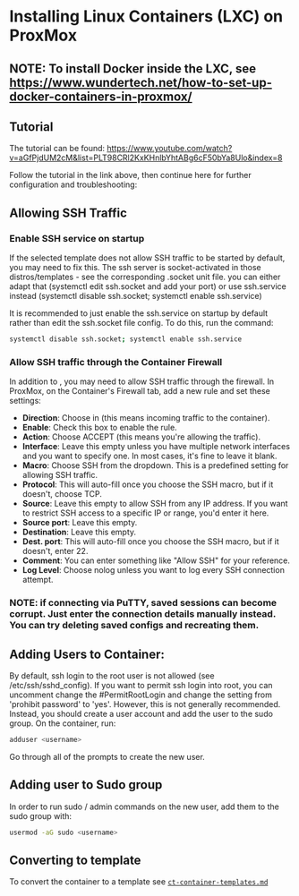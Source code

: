 # Installing Linux Containers (LXC) on ProxMox

## NOTE: To install Docker inside the LXC, see https://www.wundertech.net/how-to-set-up-docker-containers-in-proxmox/ 


## Tutorial

The tutorial can be found: https://www.youtube.com/watch?v=aGfPjdUM2cM&list=PLT98CRl2KxKHnlbYhtABg6cF50bYa8Ulo&index=8 

Follow the tutorial in the link above, then continue here for further configuration and troubleshooting:

## Allowing SSH Traffic

### Enable SSH service on startup
If the selected template does not allow SSH traffic to be started by default, you may need to fix this. The ssh server is socket-activated in those distros/templates - see the corresponding .socket unit file. you can either adapt that (systemctl edit ssh.socket and add your port) or use ssh.service instead (systemctl disable ssh.socket; systemctl enable ssh.service)

It is recommended to just enable the ssh.service on startup by default rather than edit the ssh.socket file config. To do this, run the command:

```bash
systemctl disable ssh.socket; systemctl enable ssh.service
```
### Allow SSH traffic through the Container Firewall

In addition to , you may need to allow SSH traffic through the firewall. In ProxMox, on the Container's Firewall tab, add a new rule and set these settings:

- **Direction**: Choose in (this means incoming traffic to the container).
- **Enable**: Check this box to enable the rule.
- **Action**: Choose ACCEPT (this means you're allowing the traffic).
- **Interface**: Leave this empty unless you have multiple network interfaces and you want to specify one. In most cases, it's fine to leave it blank.
- **Macro**: Choose SSH from the dropdown. This is a predefined setting for allowing SSH traffic.
- **Protocol**: This will auto-fill once you choose the SSH macro, but if it doesn't, choose TCP.
- **Source**: Leave this empty to allow SSH from any IP address. If you want to restrict SSH access to a specific IP or range, you'd enter it here.
- **Source port**: Leave this empty.
- **Destination**: Leave this empty.
- **Dest. port**: This will auto-fill once you choose the SSH macro, but if it doesn't, enter 22.
- **Comment**: You can enter something like "Allow SSH" for your reference.
- **Log Level**: Choose nolog unless you want to log every SSH connection attempt.

### NOTE: if connecting via PuTTY, saved sessions can become corrupt. Just enter the connection details manually instead. You can try deleting saved configs and recreating them.

## Adding Users to Container:

By default, ssh login to the root user is not allowed (see /etc/ssh/sshd_config). If you want to permit ssh login into root, you can uncomment change the #PermitRootLogin and change the setting from 'prohibit password' to 'yes'. However, this is not generally recommended. Instead, you should create a user account and add the user to the sudo group. On the container, run:

```bash
adduser <username>
```

Go through all of the prompts to create the new user.

## Adding user to Sudo group
In order to run sudo / admin commands on the new user, add them to the sudo group with:

```bash
usermod -aG sudo <username>
```

## Converting to template
To convert the container to a template see [`ct-container-templates.md`](ct-container-templates.md)
